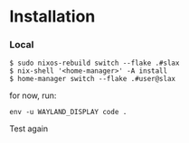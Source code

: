 # Installation


### Local

```
$ sudo nixos-rebuild switch --flake .#slax
$ nix-shell '<home-manager>' -A install
$ home-manager switch --flake .#user@slax
```
for now, run:
```
env -u WAYLAND_DISPLAY code .
```

Test again
